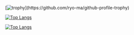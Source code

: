 [![trophy](https://github-profile-trophy.vercel.app/?username=chocho-1115&theme=onedark&rank=-?)](https://github.com/ryo-ma/github-profile-trophy)

[![Top Langs](https://github-readme-stats.vercel.app/api?username=chocho-1115&theme=transparent&hide_title=true&hide_border=true&show_icons=true&hide_rank=true)]()

[![Top Langs](https://github-readme-stats.vercel.app/api/top-langs/?username=chocho-1115&theme=transparent&hide_title=true&hide_border=true)]()

